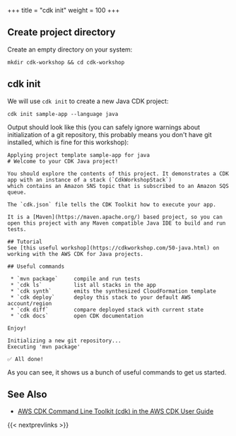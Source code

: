 +++
title = "cdk init"
weight = 100
+++

## Create project directory

Create an empty directory on your system:

```
mkdir cdk-workshop && cd cdk-workshop
```

## cdk init

We will use `cdk init` to create a new Java CDK project:

```
cdk init sample-app --language java
```

Output should look like this (you can safely ignore warnings about
initialization of a git repository, this probably means you don't have git
installed, which is fine for this workshop):

```
Applying project template sample-app for java
# Welcome to your CDK Java project!

You should explore the contents of this project. It demonstrates a CDK app with an instance of a stack (`CdkWorkshopStack`)
which contains an Amazon SNS topic that is subscribed to an Amazon SQS queue.

The `cdk.json` file tells the CDK Toolkit how to execute your app.

It is a [Maven](https://maven.apache.org/) based project, so you can open this project with any Maven compatible Java IDE to build and run tests.

## Tutorial
See [this useful workshop](https://cdkworkshop.com/50-java.html) on working with the AWS CDK for Java projects.

## Useful commands

 * `mvn package`     compile and run tests
 * `cdk ls`          list all stacks in the app
 * `cdk synth`       emits the synthesized CloudFormation template
 * `cdk deploy`      deploy this stack to your default AWS account/region
 * `cdk diff`        compare deployed stack with current state
 * `cdk docs`        open CDK documentation

Enjoy!

Initializing a new git repository...
Executing 'mvn package'

✅ All done!
```

As you can see, it shows us a bunch of useful commands to get us started.

## See Also

- [AWS CDK Command Line Toolkit (cdk) in the AWS CDK User Guide](https://docs.aws.amazon.com/CDK/latest/userguide/tools.html)

{{< nextprevlinks >}}